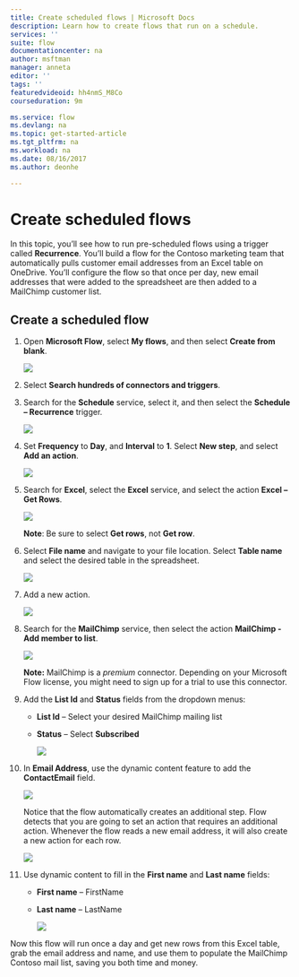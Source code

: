 ```yaml
---
title: Create scheduled flows | Microsoft Docs
description: Learn how to create flows that run on a schedule.
services: ''
suite: flow
documentationcenter: na
author: msftman
manager: anneta
editor: ''
tags: ''
featuredvideoid: hh4nmS_M8Co
courseduration: 9m

ms.service: flow
ms.devlang: na
ms.topic: get-started-article
ms.tgt_pltfrm: na
ms.workload: na
ms.date: 08/16/2017
ms.author: deonhe

---
```

# Create scheduled flows
In this topic, you’ll see how to run pre-scheduled flows using a trigger called **Recurrence**.  You’ll build a flow for the Contoso marketing team that automatically pulls customer email addresses from an Excel table on OneDrive. You’ll configure the flow so that once per day, new email addresses that were added to the spreadsheet are then added to a MailChimp customer list. 

## Create a scheduled flow
1. Open **Microsoft Flow**, select **My flows**, and then select **Create from blank**. 
   
    ![](./media/learning-recurrence/flow-create-blank.png)
2. Select **Search hundreds of connectors and triggers**.
3. Search for the **Schedule** service, select it, and then select the **Schedule – Recurrence** trigger.
   
    ![](./media/learning-recurrence/flow-recurrence-trigger.png)
4. Set **Frequency** to **Day**, and **Interval** to **1**. Select **New step**, and select **Add an action**. 
   
    ![](./media/learning-recurrence/frequency-interval.png)
5. Search for **Excel**, select the **Excel** service, and select the action **Excel – Get Rows**. 
   
    ![](./media/learning-recurrence/excel-get-rows.png)
   
    **Note**: Be sure to select **Get rows**, not **Get row**. 
6. Select **File name** and navigate to your file location. Select **Table name** and select the desired table in the spreadsheet. 
   
    ![](./media/learning-recurrence/excel-get-file.png)
7. Add a new action. 
   
    ![](./media/learning-recurrence/new-step.png)
8. Search for the **MailChimp** service, then select the action **MailChimp - Add member to list**.
   
    ![](./media/learning-recurrence/select-mailchimp.png)
   
    **Note:** MailChimp is a *premium* connector. Depending on your Microsoft Flow license, you might need to sign up for a trial to use this connector.
9. Add the **List Id** and **Status** fields from the dropdown menus:
   
   * **List Id** – Select your desired MailChimp mailing list
   * **Status** – Select **Subscribed** 
     
     ![](./media/learning-recurrence/mailchimp-id-status.png)
10. In **Email Address**, use the dynamic content feature to add the **ContactEmail** field. 
    
     ![](./media/learning-recurrence/mailchimp-address.png)
    
     Notice that the flow automatically creates an additional step. Flow detects that you are going to set an action that requires an additional action. Whenever the flow reads a new email address, it will also create a new action for each row. 
    
     ![](./media/learning-recurrence/mailchimp-for-each.png)
11. Use dynamic content to fill in the **First name** and **Last name** fields:
    
    * **First name** – FirstName
    * **Last name** – LastName
      
      ![](./media/learning-recurrence/mailchimp-names.png)

Now this flow will run once a day and get new rows from this Excel table, grab the email address and name, and use them to populate the MailChimp Contoso mail list, saving you both time and money. 

